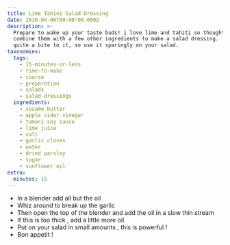 ```yaml
---
title: Lime Tahini Salad Dressing
date: 2010-04-06T00:00:00.000Z
description: >-
  Prepare to wake up your taste buds! i love lime and tahiti so thought i'd
  combine them with a few other ingredients to make a salad dressing.  this has
  quite a bite to it, so use it sparingly on your salad.
taxonomies:
  tags:
    - 15-minutes-or-less
    - time-to-make
    - course
    - preparation
    - salads
    - salad-dressings
  ingredients:
    - sesame butter
    - apple cider vinegar
    - tamari soy sauce
    - lime juice
    - salt
    - garlic cloves
    - water
    - dried parsley
    - sugar
    - sunflower oil
extra:
  minutes: 15
---
```

 - In a blender add all but the oil
 - Whiz around to break up the garlic
 - Then open the top of the blender and add the oil in a slow thin stream
 - If this is too thick , add a little more oil
 - Put on your salad in small amounts , this is powerful !
 - Bon appetit !
